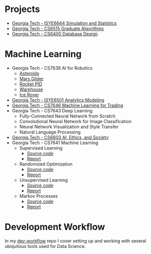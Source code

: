 # Projects
* [Georgia Tech - ISYE6644 Simulation and Statistics](https://github.com/francisco-camargo/isye6644-simulation)
* [Georgia Tech - CS6515 Graduate Algorithms](https://github.com/francisco-camargo/cs6515-intro-grad-algo)
* [Georgia Tech - CS6400 Database Design](https://github.com/francisco-camargo/cs6400-database-design-tradeplaza)
# Machine Learning
  * Georgia Tech - CS7638 AI for Robotics
    * [Asteroids](https://github.com/francisco-camargo/cs7638-ai4r-p1-asteroids)
    * [Mars Glider](https://github.com/francisco-camargo/cs7638-ai4r-p2-marsglider)
    * [Rocket PID](https://github.com/francisco-camargo/cs7638-ai4r-p3-rocketpid)
    * [Warehouse](https://github.com/francisco-camargo/cs7638-ai4r-p4-warehouse)
    * [Ice Rover](https://github.com/francisco-camargo/cs7638-ai4r-p5-icerover)
  * [Georgia Tech - ISYE6501 Analytics Modeling](https://github.com/francisco-camargo/isye6501-analyticsmodeling)
  * [Georgia Tech - CS7646 Machine Learning for Trading](https://github.com/francisco-camargo/cs7646-ml4t)
  * Georgia Tech - CS7643 Deep Learning
    * Fully-Connected Neural Network from Scratch
    * Convolutional Neural Network for Image Classification
    * Neural Network Visualization and Style Transfer
    * Natural Language Processing
  * [Georgia Tech - CS6603 AI, Ethics, and Society](https://github.com/francisco-camargo/cs6603-ai-ethics-society)
  * Georgia Tech - CS7641 Machine Learning
    * Supervised Learning
      * [Source code](https://github.com/francisco-camargo/cs7641-machine-learning-p1-supervised-learning-src)
      * [Report](https://github.com/francisco-camargo/cs7641-machine-learning-p1-supervised-learning-report)
    * Randomized Optimization
      * [Source code](https://github.com/francisco-camargo/cs7641-machine-learning-p2-randomized-optimization-src)
      * [Report](https://github.com/francisco-camargo/cs7641-machine-learning-p2-randomized-optimization-report)
    * Unsupervised Learning
      * [Source code](https://github.com/francisco-camargo/cs7641-machine-learning-p3-unsupervised-learning-src)
      * [Report](https://github.com/francisco-camargo/cs7641-machine-learning-p3-unsupervised-learning-report)
    * Markov Processes
      * [Source code](https://github.com/francisco-camargo/cs7641-machine-learning-p4-markov-processes-src)
      * [Report](https://github.com/francisco-camargo/cs7641-machine-learning-p4-markov-processes-report)

# Development Workflow
In my [dev-workflow](https://github.com/francisco-camargo/dev-workflow) repo I cover setting up and working with several ubiquitous tools used for Data Science.
